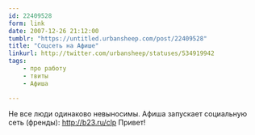 ```yaml
---
id: 22409528
form: link
date: 2007-12-26 21:12:00
tumblr: "https://untitled.urbansheep.com/post/22409528"
title: "Соцсеть на Афише"
linkurl: http://twitter.com/urbansheep/statuses/534919942
tags:
    - про работу
    - твиты
    - Афиша

---
```

<p>Не все люди одинаково невыносимы. Афиша запускает социальную сеть (френды): <a href="http://b23.ru/clp">http://b23.ru/clp</a> Привет!</p>
